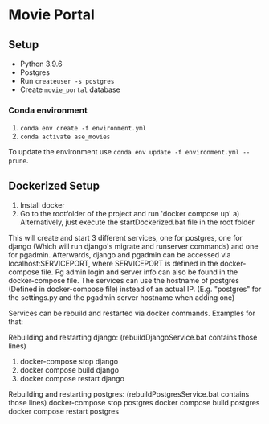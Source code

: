 # Movie Portal

## Setup
- Python 3.9.6
- Postgres
- Run `createuser -s postgres`
- Create `movie_portal` database

### Conda environment
1. `conda env create -f environment.yml`
2. `conda activate ase_movies`

To update the environment use `conda env update -f environment.yml --prune`.



## Dockerized Setup
1. Install docker
2. Go to the rootfolder of the project and run 'docker compose up'
  a) Alternatively, just execute the startDockerized.bat file in the root folder

This will create and start 3 different services, one for postgres, one for django (Which will run django's migrate and runserver commands) and one for pgadmin. 
Afterwards, django and pgadmin can be accessed via localhost:SERVICEPORT, where SERVICEPORT is defined in the docker-compose file.
Pg admin login and server info can also be found in the docker-compose file. The services can use the hostname of postgres (Defined in docker-compose file) instead of an actual IP. (E.g. "postgres" for the settings.py and the pgadmin server hostname when adding one)

Services can be rebuild and restarted via docker commands.
Examples for that:

Rebuilding and restarting django: (rebuildDjangoService.bat contains those lines)
1. docker-compose stop django
2. docker compose build django
3. docker compose restart django

Rebuilding and restarting postgres: (rebuildPostgresService.bat contains those lines)
docker-compose stop postgres
docker compose build postgres
docker compose restart postgres
